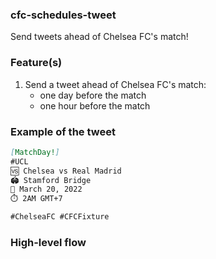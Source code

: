 ### cfc-schedules-tweet

Send tweets ahead of Chelsea FC's match!

### Feature(s)
1. Send a tweet ahead of Chelsea FC's match:
    - one day before the match
    - one hour before the match

### Example of the tweet
```Markdown
[MatchDay!]
#UCL 
🆚 Chelsea vs Real Madrid
🏟️ Stamford Bridge
📅 March 20, 2022
⏱️ 2AM GMT+7

#ChelseaFC #CFCFixture
```

### High-level flow